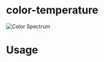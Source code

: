 # color-temperature
![Color Spectrum](http://neilbartlett.github.io/color-temperature/images/color-temperature-specturm.png)
# Usage
